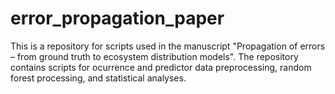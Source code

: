 # error_propagation_paper

This is a repository for scripts used in the manuscript "Propagation of errors – from ground truth to ecosystem distribution models". The repository contains scripts for ocurrence and predictor data preprocessing, random forest processing, and statistical analyses.
